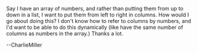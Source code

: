 Say I have an array of numbers, and rather than putting them from up to down in a list, I want to put them from left to right in columns.  How would I go about doing this?  I don't know how to refer to columns by numbers, and I'd want to be able to do this dynamically (like have the same number of columns as numbers in the array.)  Thanks a lot.

--CharlieMiller
